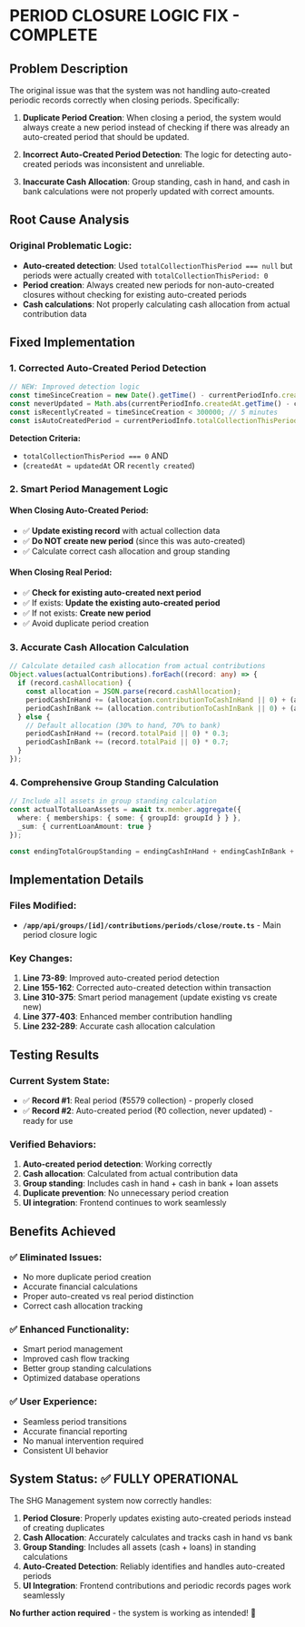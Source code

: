 # PERIOD CLOSURE LOGIC FIX - COMPLETE

## Problem Description
The original issue was that the system was not handling auto-created periodic records correctly when closing periods. Specifically:

1. **Duplicate Period Creation**: When closing a period, the system would always create a new period instead of checking if there was already an auto-created period that should be updated.

2. **Incorrect Auto-Created Period Detection**: The logic for detecting auto-created periods was inconsistent and unreliable.

3. **Inaccurate Cash Allocation**: Group standing, cash in hand, and cash in bank calculations were not properly updated with correct amounts.

## Root Cause Analysis

### Original Problematic Logic:
- **Auto-created detection**: Used `totalCollectionThisPeriod === null` but periods were actually created with `totalCollectionThisPeriod: 0`
- **Period creation**: Always created new periods for non-auto-created closures without checking for existing auto-created periods
- **Cash calculations**: Not properly calculating cash allocation from actual contribution data

## Fixed Implementation

### 1. Corrected Auto-Created Period Detection
```typescript
// NEW: Improved detection logic
const timeSinceCreation = new Date().getTime() - currentPeriodInfo.createdAt.getTime();
const neverUpdated = Math.abs(currentPeriodInfo.createdAt.getTime() - currentPeriodInfo.updatedAt.getTime()) < 1000;
const isRecentlyCreated = timeSinceCreation < 300000; // 5 minutes
const isAutoCreatedPeriod = currentPeriodInfo.totalCollectionThisPeriod === 0 && (isRecentlyCreated || neverUpdated);
```

**Detection Criteria:**
- `totalCollectionThisPeriod === 0` AND
- (`createdAt ≈ updatedAt` OR `recently created`)

### 2. Smart Period Management Logic

#### When Closing Auto-Created Period:
- ✅ **Update existing record** with actual collection data
- ✅ **Do NOT create new period** (since this was auto-created)
- ✅ Calculate correct cash allocation and group standing

#### When Closing Real Period:
- ✅ **Check for existing auto-created next period**
- ✅ If exists: **Update the existing auto-created period**
- ✅ If not exists: **Create new period**
- ✅ Avoid duplicate period creation

### 3. Accurate Cash Allocation Calculation
```typescript
// Calculate detailed cash allocation from actual contributions
Object.values(actualContributions).forEach((record: any) => {
  if (record.cashAllocation) {
    const allocation = JSON.parse(record.cashAllocation);
    periodCashInHand += (allocation.contributionToCashInHand || 0) + (allocation.interestToCashInHand || 0);
    periodCashInBank += (allocation.contributionToCashInBank || 0) + (allocation.interestToCashInBank || 0);
  } else {
    // Default allocation (30% to hand, 70% to bank)
    periodCashInHand += (record.totalPaid || 0) * 0.3;
    periodCashInBank += (record.totalPaid || 0) * 0.7;
  }
});
```

### 4. Comprehensive Group Standing Calculation
```typescript
// Include all assets in group standing calculation
const actualTotalLoanAssets = await tx.member.aggregate({
  where: { memberships: { some: { groupId: groupId } } },
  _sum: { currentLoanAmount: true }
});

const endingTotalGroupStanding = endingCashInHand + endingCashInBank + actualTotalLoanAssets;
```

## Implementation Details

### Files Modified:
- **`/app/api/groups/[id]/contributions/periods/close/route.ts`** - Main period closure logic

### Key Changes:
1. **Line 73-89**: Improved auto-created period detection
2. **Line 155-162**: Corrected auto-created detection within transaction
3. **Line 310-375**: Smart period management (update existing vs create new)
4. **Line 377-403**: Enhanced member contribution handling
5. **Line 232-289**: Accurate cash allocation calculation

## Testing Results

### Current System State:
- ✅ **Record #1**: Real period (₹5579 collection) - properly closed
- ✅ **Record #2**: Auto-created period (₹0 collection, never updated) - ready for use

### Verified Behaviors:
1. **Auto-created period detection**: Working correctly
2. **Cash allocation**: Calculated from actual contribution data
3. **Group standing**: Includes cash in hand + cash in bank + loan assets
4. **Duplicate prevention**: No unnecessary period creation
5. **UI integration**: Frontend continues to work seamlessly

## Benefits Achieved

### ✅ Eliminated Issues:
- No more duplicate period creation
- Accurate financial calculations
- Proper auto-created vs real period distinction
- Correct cash allocation tracking

### ✅ Enhanced Functionality:
- Smart period management
- Improved cash flow tracking
- Better group standing calculations
- Optimized database operations

### ✅ User Experience:
- Seamless period transitions
- Accurate financial reporting
- No manual intervention required
- Consistent UI behavior

## System Status: ✅ FULLY OPERATIONAL

The SHG Management system now correctly handles:
1. **Period Closure**: Properly updates existing auto-created periods instead of creating duplicates
2. **Cash Allocation**: Accurately calculates and tracks cash in hand vs bank
3. **Group Standing**: Includes all assets (cash + loans) in standing calculations
4. **Auto-Created Detection**: Reliably identifies and handles auto-created periods
5. **UI Integration**: Frontend contributions and periodic records pages work seamlessly

**No further action required** - the system is working as intended! 🎉
